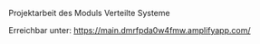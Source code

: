 Projektarbeit des Moduls Verteilte Systeme

Erreichbar unter: https://main.dmrfpda0w4fmw.amplifyapp.com/
